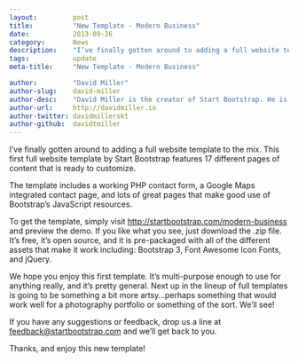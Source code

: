 ```yaml
---
layout:			post
title:			"New Template - Modern Business"
date:			2013-09-26
category:		News
description:	"I’ve finally gotten around to adding a full website template to the mix..."
tags:			update
meta-title:		"New Template - Modern Business"

author:			"David Miller"
author-slug:	david-miller
author-desc:	"David Miller is the creator of Start Bootstrap. He is a front end web designer and developer working out of sunny Orlando, Florida."
author-url:		http://davidmiller.io
author-twitter:	davidmillerskt
author-github:	davidtmiller
---
```


I’ve finally gotten around to adding a full website template to the mix. This first full website template by Start Bootstrap features 17 different pages of content that is ready to customize.

The template includes a working PHP contact form, a Google Maps integrated contact page, and lots of great pages that make good use of Bootstrap’s JavaScript resources.

To get the template, simply visit <http://startbootstrap.com/modern-business> and preview the demo. If you like what you see, just download the .zip file. It’s free, it’s open source, and it is pre-packaged with all of the different assets that make it work including: Bootstrap 3, Font Awesome Icon Fonts, and jQuery.

We hope you enjoy this first template. It’s multi-purpose enough to use for anything really, and it’s pretty general. Next up in the lineup of full templates is going to be something a bit more artsy…perhaps something that would work well for a photography portfolio or something of the sort. We’ll see!

If you have any suggestions or feedback, drop us a line at feedback@startbootstrap.com and we’ll get back to you.

Thanks, and enjoy this new template!
